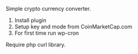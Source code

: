 Simple crypto currency converter. 

1. Install plugin
2. Setup key and mode from CoinMarketCap.com
3. For first time run wp-cron
 
Require php curl library.